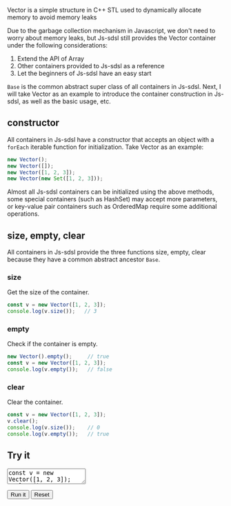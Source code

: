 Vector is a simple structure in C++ STL used to dynamically allocate memory to avoid memory leaks

Due to the garbage collection mechanism in Javascript, we don't need to worry about memory leaks, but Js-sdsl still provides the Vector container under the following considerations:

1. Extend the API of Array
2. Other containers provided to Js-sdsl as a reference
3. Let the beginners of Js-sdsl have an easy start

`Base` is the common abstract super class of all containers in Js-sdsl. Next, I will take Vector as an example to introduce the container construction in Js-sdsl, as well as the basic usage, etc.

## constructor

All containers in Js-sdsl have a constructor that accepts an object with a `forEach` iterable function for initialization. Take Vector as an example:

```javascript
new Vector();
new Vector([]);
new Vector([1, 2, 3]);
new Vector(new Set([1, 2, 3]));
```

Almost all Js-sdsl containers can be initialized using the above methods, some special containers (such as HashSet) may accept more parameters, or key-value pair containers such as OrderedMap require some additional operations.

## size, empty, clear

All containers in Js-sdsl provide the three functions size, empty, clear because they have a common abstract ancestor `Base`.

### size

Get the size of the container.

```javascript
const v = new Vector([1, 2, 3]);
console.log(v.size());   // 3
```

### empty

Check if the container is empty.

```javascript
new Vector().empty();     // true
const v = new Vector([1, 2, 3]);
console.log(v.empty());   // false
```

### clear

Clear the container.

```javascript
const v = new Vector([1, 2, 3]);
v.clear();
console.log(v.size());    // 0
console.log(v.empty());   // true
```

## Try it

<p>
<textarea id="input">
const v = new Vector([1, 2, 3]);
v.clear();
console.log(v.size());    // 0
console.log(v.empty());   // true
</textarea>
</p>

<div id="output"></div>

<button id="run">Run it</button>
<button id="reset">Reset</button>

